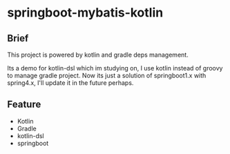 # springboot-mybatis-kotlin

## Brief

This project is powered by kotlin and gradle deps management.

Its a demo for kotlin-dsl which im studying on, I use kotlin instead of groovy to manage gradle
project. Now its just a solution of springboot1.x with spring4.x, I'll update
it in the future perhaps.

## Feature

* Kotlin
* Gradle
* kotlin-dsl
* springboot

